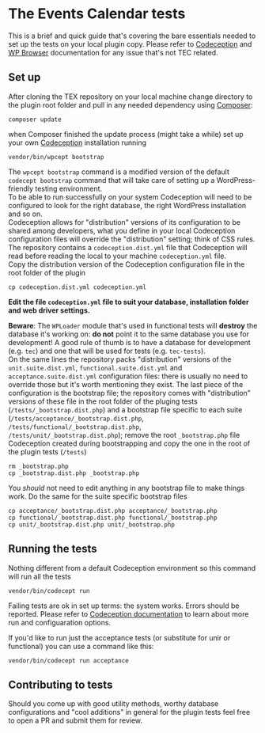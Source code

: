 # The Events Calendar tests

This is a brief and quick guide that's covering the bare essentials needed to set up the tests on your local plugin copy.
Please refer to [Codeception](http://codeception.com/docs) and [WP Browser](https://github.com/lucatume/wp-browser) documentation for any issue that's not TEC related.

## Set up
After cloning the TEX repository on your local machine change directory to the plugin root folder and pull in any needed dependency using [Composer](https://getcomposer.org/):

	composer update

when Composer finished the update process (might take a while) set up your own [Codeception](http://codeception.com/) installation running

	vendor/bin/wpcept bootstrap

The `wpcept bootstrap` command is a modified version of the default `codecept bootstrap` command that will take care of setting up a WordPress-friendly testing environment.  
To be able to run successfully on your system Codeception will need to be configured to look for the right database, the right WordPress installation and so on.  
Codeception allows for "distribution" versions of its configuration to be  shared among developers, what you define in your local Codeception configuration files will override the "distribution" setting; think of CSS rules.  
The repository contains a `codeception.dist.yml` file that Codeception will read before reading the local to your machine `codeception.yml` file.  
Copy the distribution version of the Codeception configuration file in the root folder of the plugin

	cp codeception.dist.yml codeception.yml

**Edit the file `codeception.yml` file to suit your database, installation folder and web driver settings.**

**Beware**: The `WPLoader` module that's used in functional tests will **destroy** the database it's working on: **do not** point it to the same database you use for development! A good rule of thumb is to have a database for development (e.g. `tec`) and one that will be used for tests (e.g. `tec-tests`).  
On the same lines the repository packs "distribution" versions of the `unit.suite.dist.yml`, `functional.suite.dist.yml` and `acceptance.suite.dist.yml` configuration files: there is usually no need to override those but it's worth mentioning they exist.
The last piece of the configuration is the bootstrap file; the repository comes with "distribution" versions of these file in the root folder of the pluging tests (`/tests/_bootstrap.dist.php`) and a bootstrap file specific to each suite (`/tests/acceptance/_bootstrap.dist.php`, `/tests/functional/_bootstrap.dist.php`, `/tests/unit/_bootstrap.dist.php`); remove the root `_bootstrap.php` file Codeception created during bootstrapping and copy the one in the root of the plugin tests (`/tests`)
	
	rm _bootstrap.php
	cp _bootstrap.dist.php _bootstrap.php

You *should* not need to edit anything in any bootstrap file to make things work. Do the same for the suite specific bootstrap files

	cp acceptance/_bootstrap.dist.php acceptance/_bootstrap.php
	cp functional/_bootstrap.dist.php functional/_bootstrap.php
	cp unit/_bootstrap.dist.php unit/_bootstrap.php
	
## Running the tests
Nothing different from a default Codeception environment so this command will run all the tests

	vendor/bin/codecept run

Failing tests are ok in set up terms: the system works. Errors should be reported.
Please refer to [Codeception documentation](http://codeception.com/docs) to learn about more run and configuaration options.

If you'd like to run just the acceptance tests (or substitute for unir or functional) you can use a command like this:

	vendor/bin/codecept run acceptance

## Contributing to tests
Should you come up with good utility methods, worthy database configurations and "cool additions" in general for the plugin tests feel free to open a PR and submit them for review.
